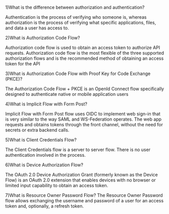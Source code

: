 1)What is the difference between authorization and authentication?

Authentication is the process of verifying who someone is, whereas authorization is the process of verifying what specific applications, files, and data a user has access to.

2)What is Authorization Code Flow?

Authorization code flow is used to obtain an access token to authorize API requests. Authorization code flow is the most flexible of the three supported authorization flows and is the recommended method of obtaining an access token for the API

3)What is Authorization Code Flow with Proof Key for Code Exchange (PKCE)?

The Authorization Code Flow + PKCE is an OpenId Connect flow specifically designed to authenticate native or mobile application users

4)What is Implicit Flow with Form Post?

Implicit Flow with Form Post flow uses OIDC to implement web sign-in that is very similar to the way SAML and WS-Federation operates. The web app requests and obtains tokens through the front channel, without the need for secrets or extra backend calls.

5)What is Client Credentials Flow?

The Client Credentials flow is a server to server flow. There is no user authentication involved in the process.

6)What is Device Authorization Flow?

The OAuth 2.0 Device Authorization Grant (formerly known as the Device Flow) is an OAuth 2.0 extension that enables devices with no browser or limited input capability to obtain an access token.

7)What is Resource Owner Password Flow?
The Resource Owner Password flow allows exchanging the username and password of a user for an access token and, optionally, a refresh token.